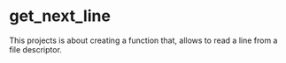 # get_next_line
This projects is about creating a function that, allows to read a line from a file descriptor.
